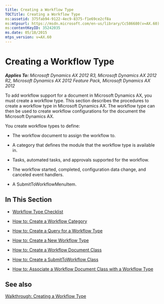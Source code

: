 ```yaml
---
title: Creating a Workflow Type
TOCTitle: Creating a Workflow Type
ms:assetid: 375fab94-9122-4ec9-8375-f1e69ce2cf8a
ms:mtpsurl: https://msdn.microsoft.com/en-us/library/Cc586680(v=AX.60)
ms:contentKeyID: 35242035
ms.date: 05/18/2015
mtps_version: v=AX.60
---
```


# Creating a Workflow Type 


_**Applies To:** Microsoft Dynamics AX 2012 R3, Microsoft Dynamics AX 2012 R2, Microsoft Dynamics AX 2012 Feature Pack, Microsoft Dynamics AX 2012_

To add workflow support for a document in Microsoft Dynamics AX, you must create a workflow type. This section describes the procedures to create a workflow type in Microsoft Dynamics AX. The workflow type can then be used to create workflow configurations for the document the Microsoft Dynamics AX.

You create workflow types to define:

  - The workflow document to assign the workflow to.

  - A category that defines the module that the workflow type is available in.

  - Tasks, automated tasks, and approvals supported for the workflow.

  - The workflow started, completed, configuration data change, and canceled event handlers.

  - A SubmitToWorkflowMenuItem.

## In This Section

  - [Workflow Type Checklist](workflow-type-checklist.md)  

  - [How to: Create a Workflow Category](how-to-create-a-workflow-category.md)  

  - [How to: Create a Query for a Workflow Type](how-to-create-a-query-for-a-workflow-type.md)  

  - [How to: Create a New Workflow Type](how-to-create-a-new-workflow-type.md)  

  - [How to: Create a Workflow Document Class](how-to-create-a-workflow-document-class.md)  

  - [How to: Create a SubmitToWorkflow Class](how-to-create-a-submittoworkflow-class.md)  

  - [How to: Associate a Workflow Document Class with a Workflow Type](how-to-associate-a-workflow-document-class-with-a-workflow-type.md)  

## See also

[Walkthrough: Creating a Workflow Type](walkthrough-creating-a-workflow-type.md)
